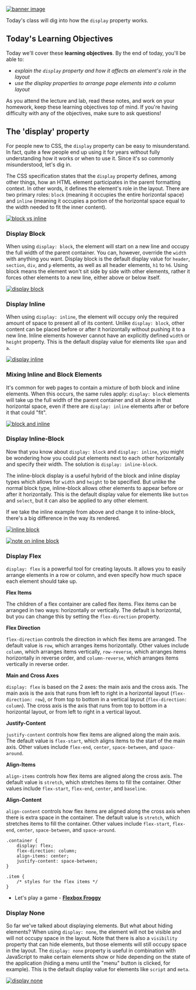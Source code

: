 [![banner image](./images/day-3-img-1.png)](#)

Today's class will dig into how the `display` property works.

## Today's Learning Objectives

Today we'll cover these **learning objectives**. By the end of today, you'll be able to:

* *explain the `display` property and how it affects an element's role in the layout*
* *use the display properties to arrange page elements into a column layout*

As you attend the lecture and lab, read these notes, and work on your homework, keep these learning objectives top of mind. If you're having difficulty with any of the objectives, make sure to ask questions!

## The 'display' property

For people new to CSS, the `display` property can be easy to misunderstand. In fact, quite a few people end up using it for years without fully understanding how it works or when to use it. Since it's so commonly misunderstood, let's dig in.

The CSS specification states that the `display` property defines, among other things, how an HTML element participates in the parent formatting context. In other words, it defines the element's role in the layout. There are two primary roles: `block` (meaning it occupies the entire horizontal space) and `inline` (meaning it occupies a portion of the horizontal space equal to the width needed to fit the inner content).

[![block vs inline](./images/day-3-img-2.png)](#)

### Display Block

When using `display: block`, the element will start on a new line and occupy the full width of the parent container. You can, however, override the `width` with anything you want. Display block is the default display value for `header`, `section`, `div`, and `p` elements, as well as all header elements, `h1` to `h6`. Using block means the element won't sit side by side with other elements, rather it forces other elements to a new line, either above or below itself.

[![display block](./images/day-3-img-3.png)](#)

### Display Inline

When using `display: inline`, the element will occupy only the required amount of space to present all of its content. Unlike `display: block`, other content can be placed before or after it horizontally without pushing it to a new line. Inline elements however cannot have an explicitly defined `width` or `height` property. This is the default display value for elements like `span` and `a`.

[![display inline](./images/day-3-img-4.png)](#)

### Mixing Inline and Block Elements

It's common for web pages to contain a mixture of both block and inline elements. When this occurs, the same rules apply: `display: block` elements will take up the full width of the parent container and sit alone in that horizontal space, even if there are `display: inline` elements after or before it that could "fit".

[![block and inline](./images/day-3-img-5.png)](#)

### Display Inline-Block

Now that you know about `display: block` and `display: inline`, you might be wondering how you could put elements next to each other horizontally and specify their width. The solution is `display: inline-block`.

The inline-block display is a useful hybrid of the block and inline display types which allows for `width` and `height` to be specified. But unlike the normal block type, inline-block allows other elements to appear before or after it horizontally. This is the default display value for elements like `button` and `select`, but it can also be applied to any other element.

If we take the inline example from above and change it to inline-block, there's a big difference in the way its rendered.

[![inline block](./images/day-3-img-6.png)](#)

[![note on inline block](./images/day-3-img-7.png)](#)

### Display Flex

`display: flex` is a powerful tool for creating layouts. It allows you to easily arrange elements in a row or column, and even specify how much space each element should take up. 


**Flex Items**

The children of a flex container are called flex items. Flex items can be arranged in two ways: horizontally or vertically. The default is horizontal, but you can change this by setting the `flex-direction` property.

**Flex Direction**

`flex-direction` controls the direction in which flex items are arranged. The default value is `row`, which arranges items horizontally. Other values include `column`, which arranges items vertically, `row-reverse`, which arranges items horizontally in reverse order, and `column-reverse`, which arranges items vertically in reverse order.

**Main and Cross Axes**

`display: flex` is based on the 2 axes: the main axis and the cross axis. The main axis is the axis that runs from left to right in a horizontal layout (`flex-direction: row`), or from top to bottom in a vertical layout (`flex-direction: column`). The cross axis is the axis that runs from top to bottom in a horizontal layout, or from left to right in a vertical layout.

**Justify-Content**

`justify-content` controls how flex items are aligned along the main axis. The default value is `flex-start`, which aligns items to the start of the main axis. Other values include `flex-end`, `center`, `space-between`, and `space-around`.

**Align-Items**

`align-items` controls how flex items are aligned along the cross axis. The default value is `stretch`, which stretches items to fill the container. Other values include `flex-start`, `flex-end`, `center`, and `baseline`.

**Align-Content**

`align-content` controls how flex items are aligned along the cross axis when there is extra space in the container. The default value is `stretch`, which stretches items to fill the container. Other values include `flex-start`, `flex-end`, `center`, `space-between`, and `space-around`.



```
.container {
    display: flex;
    flex-direction: column;
    align-items: center;
    justify-content: space-between;
}

.item {
    /* styles for the flex items */
}

```
* Let's play a game -  **<a href="https://flexboxfroggy.com/">Flexbox Froggy</a>**

### Display None

So far we've talked about displaying elements. But what about hiding elements? When using `display: none`, the element will not be visible and will not occupy space in the layout. Note that there is also a `visibility` property that can hide elements, but those elements will still occupy space in the layout. The `display: none` property is useful in combination with JavaScript to make certain elements show or hide depending on the state of the application (hiding a menu until the "menu" button is clicked, for example). This is the default display value for elements like `script` and `meta`.

[![display none](./images/day-3-img-8.png)](#)

